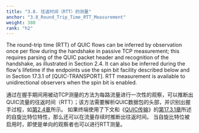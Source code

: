 ```yaml
---
title: "3.8. 往返时间（RTT）的测量"
anchor: "3.8_Round_Trip_Time_RTT_Measurement"
weight: 380
rank: "h2"
---
```


The round-trip time (RTT) of QUIC flows can be inferred by observation once per flow during the handshake in passive TCP measurement; this requires parsing of the QUIC packet header and recognition of the handshake, as illustrated in Section 2.4. It can also be inferred during the flow's lifetime if the endpoints use the spin bit facility described below and in Section 17.3.1 of [QUIC-TRANSPORT]. RTT measurement is available to unidirectional observers when the spin bit is enabled.

通过在握手期间用被动TCP测量的方法为每路流量进行一次性的观察，可以推断出QUIC流量的往返时间（RTT）；该方法需要解析QUIC数据包的头部，并识别出握手过程，如[第2.4章](#2.4_The_QUIC_Handshake)所示。
如果终端使用了下文和《[QUIC传输](../RFC9000_Chinese_Simplified)》的[第17.3.1章](../RFC9000_Chinese_Simplified/#17.3.1_1-RTT_Packet)所述的自旋比特位特性，那么还可以在流量存续时推断出往返时间。
当自旋比特位被启用时，即使是单向的观察者也可以进行RTT测量。

